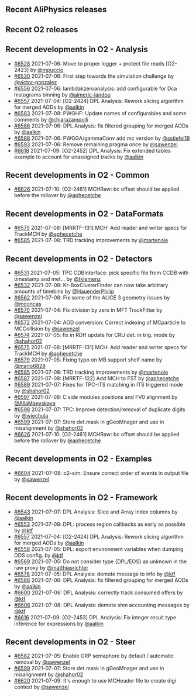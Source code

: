 ## Recent AliPhysics releases
## Recent O2 releases
## Recent developments in O2 - Analysis
- [\#6528](https://github.com/AliceO2Group/AliceO2/pull/6528) 2021-07-06: Move to proper logger + protect file reads [O2-2423] by [@mpuccio](https://github.com/mpuccio)
- [\#6530](https://github.com/AliceO2Group/AliceO2/pull/6530) 2021-07-06: First step towards the simulation challenge by [@victor-gonzalez](https://github.com/victor-gonzalez)
- [\#6556](https://github.com/AliceO2Group/AliceO2/pull/6556) 2021-07-06: lambdakzeroanalysis: add configurable for Dca histograms binning by [@aimeric-landou](https://github.com/aimeric-landou)
- [\#6557](https://github.com/AliceO2Group/AliceO2/pull/6557) 2021-07-04: [O2-2424] DPL Analysis: Rework slicing algorithm for merged AODs by [@aalkin](https://github.com/aalkin)
- [\#6583](https://github.com/AliceO2Group/AliceO2/pull/6583) 2021-07-08: PWGHF: Update names of configurables and some comments by [@chiarazampolli](https://github.com/chiarazampolli)
- [\#6586](https://github.com/AliceO2Group/AliceO2/pull/6586) 2021-07-06: DPL Analysis: fix filtered grouping for merged AODs by [@aalkin](https://github.com/aalkin)
- [\#6588](https://github.com/AliceO2Group/AliceO2/pull/6588) 2021-07-06: PWGGA/gammaConv add mc version by [@sstiefel19](https://github.com/sstiefel19)
- [\#6593](https://github.com/AliceO2Group/AliceO2/pull/6593) 2021-07-06: Remove remaining pragma once by [@sawenzel](https://github.com/sawenzel)
- [\#6618](https://github.com/AliceO2Group/AliceO2/pull/6618) 2021-07-09: [O2-2452] DPL Analysis: Fix extended tables example to account for unassigned tracks by [@aalkin](https://github.com/aalkin)
## Recent developments in O2 - Common
- [\#6626](https://github.com/AliceO2Group/AliceO2/pull/6626) 2021-07-10: [O2-2461] MCHRaw: bc offset should be applied before the rollover by [@aphecetche](https://github.com/aphecetche)
## Recent developments in O2 - DataFormats
- [\#6575](https://github.com/AliceO2Group/AliceO2/pull/6575) 2021-07-08: [MRRTF-131] MCH: Add reader and writer specs for TrackMCH by [@aphecetche](https://github.com/aphecetche)
- [\#6585](https://github.com/AliceO2Group/AliceO2/pull/6585) 2021-07-08: TRD tracking improvements by [@martenole](https://github.com/martenole)
## Recent developments in O2 - Detectors
- [\#6531](https://github.com/AliceO2Group/AliceO2/pull/6531) 2021-07-05: TPC CDBInterface: pick specific file from CCDB with timestamp and met… by [@tklemenz](https://github.com/tklemenz)
- [\#6532](https://github.com/AliceO2Group/AliceO2/pull/6532) 2021-07-08: Kr-BoxClusterFinder can now take arbitrary amounts of timebins by [@HauenderPhilip](https://github.com/HauenderPhilip)
- [\#6562](https://github.com/AliceO2Group/AliceO2/pull/6562) 2021-07-08: Fix some of the ALICE 3 geometry issues by [@mconcas](https://github.com/mconcas)
- [\#6570](https://github.com/AliceO2Group/AliceO2/pull/6570) 2021-07-04: Fix division by zero in MFT TrackFitter by [@sawenzel](https://github.com/sawenzel)
- [\#6572](https://github.com/AliceO2Group/AliceO2/pull/6572) 2021-07-04: AOD conversion: Correct indexing of MCparticle to MCCollision by [@sawenzel](https://github.com/sawenzel)
- [\#6574](https://github.com/AliceO2Group/AliceO2/pull/6574) 2021-07-05: fix in RDH update for CRU det. in trig. mode by [@shahor02](https://github.com/shahor02)
- [\#6575](https://github.com/AliceO2Group/AliceO2/pull/6575) 2021-07-08: [MRRTF-131] MCH: Add reader and writer specs for TrackMCH by [@aphecetche](https://github.com/aphecetche)
- [\#6579](https://github.com/AliceO2Group/AliceO2/pull/6579) 2021-07-05: Fixing typo on MB support shelf name by [@mario6829](https://github.com/mario6829)
- [\#6585](https://github.com/AliceO2Group/AliceO2/pull/6585) 2021-07-08: TRD tracking improvements by [@martenole](https://github.com/martenole)
- [\#6587](https://github.com/AliceO2Group/AliceO2/pull/6587) 2021-07-08: [MRRTF-122] Add MCH to FST by [@aphecetche](https://github.com/aphecetche)
- [\#6589](https://github.com/AliceO2Group/AliceO2/pull/6589) 2021-07-07: Fixes for TPC-ITS matching in ITS triggered mode by [@shahor02](https://github.com/shahor02)
- [\#6597](https://github.com/AliceO2Group/AliceO2/pull/6597) 2021-07-08: C side modules positions and FV0 alignment by [@AllaMaevskaya](https://github.com/AllaMaevskaya)
- [\#6598](https://github.com/AliceO2Group/AliceO2/pull/6598) 2021-07-07: TPC: Improve detection/removal of duplicate digits by [@wiechula](https://github.com/wiechula)
- [\#6599](https://github.com/AliceO2Group/AliceO2/pull/6599) 2021-07-07: Store det.mask in gGeoMnager and use in misalignment by [@shahor02](https://github.com/shahor02)
- [\#6626](https://github.com/AliceO2Group/AliceO2/pull/6626) 2021-07-10: [O2-2461] MCHRaw: bc offset should be applied before the rollover by [@aphecetche](https://github.com/aphecetche)
## Recent developments in O2 - Examples
- [\#6604](https://github.com/AliceO2Group/AliceO2/pull/6604) 2021-07-08: o2-sim: Ensure correct order of events in output file by [@sawenzel](https://github.com/sawenzel)
## Recent developments in O2 - Framework
- [\#6543](https://github.com/AliceO2Group/AliceO2/pull/6543) 2021-07-07: DPL Analysis: Slice and Array index columns by [@aalkin](https://github.com/aalkin)
- [\#6553](https://github.com/AliceO2Group/AliceO2/pull/6553) 2021-07-09: DPL: process region callbacks as early as possible by [@ktf](https://github.com/ktf)
- [\#6557](https://github.com/AliceO2Group/AliceO2/pull/6557) 2021-07-04: [O2-2424] DPL Analysis: Rework slicing algorithm for merged AODs by [@aalkin](https://github.com/aalkin)
- [\#6558](https://github.com/AliceO2Group/AliceO2/pull/6558) 2021-07-05: DPL: export environment variables when dumping DDS config. by [@ktf](https://github.com/ktf)
- [\#6569](https://github.com/AliceO2Group/AliceO2/pull/6569) 2021-07-05: Do not consider type {DPL/EOS} as unknown in the raw proxy by [@matthiasrichter](https://github.com/matthiasrichter)
- [\#6578](https://github.com/AliceO2Group/AliceO2/pull/6578) 2021-07-05: DPL Analysis: demote message to info by [@ktf](https://github.com/ktf)
- [\#6586](https://github.com/AliceO2Group/AliceO2/pull/6586) 2021-07-06: DPL Analysis: fix filtered grouping for merged AODs by [@aalkin](https://github.com/aalkin)
- [\#6600](https://github.com/AliceO2Group/AliceO2/pull/6600) 2021-07-06: DPL Analysis: correctly track consumed offers by [@ktf](https://github.com/ktf)
- [\#6606](https://github.com/AliceO2Group/AliceO2/pull/6606) 2021-07-08: DPL Analysis: demote shm accounting messages by [@ktf](https://github.com/ktf)
- [\#6616](https://github.com/AliceO2Group/AliceO2/pull/6616) 2021-07-09: [O2-2453] DPL Analysis: Fix integer result type inference for expressions by [@aalkin](https://github.com/aalkin)
## Recent developments in O2 - Steer
- [\#6582](https://github.com/AliceO2Group/AliceO2/pull/6582) 2021-07-05: Enable GRP semaphore by default / automatic removal by [@sawenzel](https://github.com/sawenzel)
- [\#6599](https://github.com/AliceO2Group/AliceO2/pull/6599) 2021-07-07: Store det.mask in gGeoMnager and use in misalignment by [@shahor02](https://github.com/shahor02)
- [\#6620](https://github.com/AliceO2Group/AliceO2/pull/6620) 2021-07-09: It's enough to use MCHeader file to create digi context by [@sawenzel](https://github.com/sawenzel)
